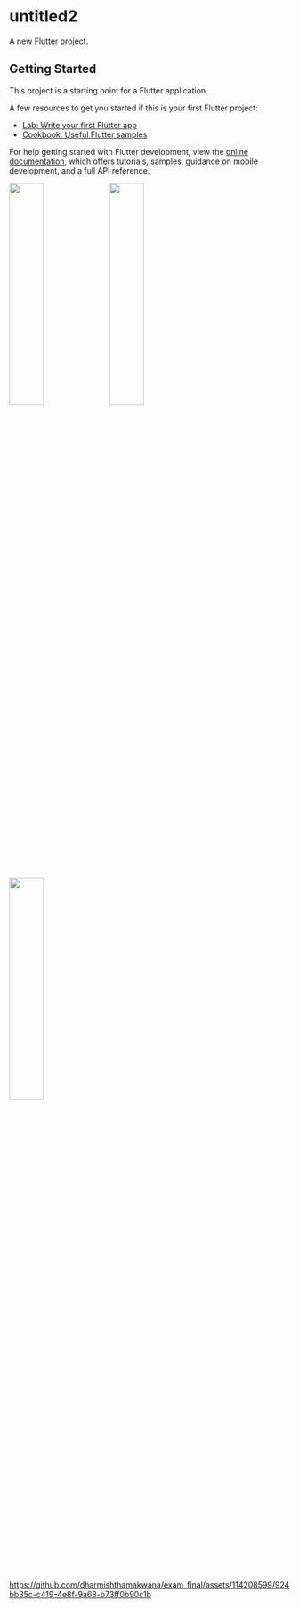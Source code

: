 # untitled2

A new Flutter project.

## Getting Started

This project is a starting point for a Flutter application.

A few resources to get you started if this is your first Flutter project:

- [Lab: Write your first Flutter app](https://docs.flutter.dev/get-started/codelab)
- [Cookbook: Useful Flutter samples](https://docs.flutter.dev/cookbook)

For help getting started with Flutter development, view the
[online documentation](https://docs.flutter.dev/), which offers tutorials,
samples, guidance on mobile development, and a full API reference.
<p>
  <img src="https://github.com/dharmishthamakwana/exam_final/assets/114208599/15db017e-cf1b-448c-b003-4cd367253678"height=32% width=35%>
<img src="https://github.com/dharmishthamakwana/exam_final/assets/114208599/5ef29731-9963-4190-934a-5919c3a5c70f"height=32% width=35%>
<img src="https://github.com/dharmishthamakwana/exam_final/assets/114208599/9e98fb6e-4564-4e1a-86a4-a093a5c6193c"height=32% width=35%>
  
</p>



https://github.com/dharmishthamakwana/exam_final/assets/114208599/924bb35c-c419-4e8f-9a68-b73ff0b90c1b





